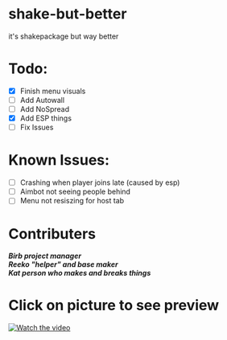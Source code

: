 
# shake-but-better
it's shakepackage but way better
# Todo:
- [x] Finish menu visuals
- [ ] Add Autowall
- [ ] Add NoSpread
- [x] Add ESP things
- [ ] Fix Issues

# Known Issues:
- [ ] Crashing when player joins late (caused by esp)
- [ ] Aimbot not seeing people behind
- [ ] Menu not resiszing for host tab

# Contributers
***Birb project manager<br />***
***Reeko "helper" and base maker<br />*** 
***Kat person who makes and breaks things<br />***

# Click on picture to see preview
[![Watch the video](https://i.imgur.com/09uaXVL.png)](https://youtu.be/4qRFJ52xMkE)


